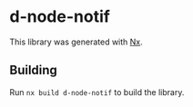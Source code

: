 # d-node-notif

This library was generated with [Nx](https://nx.dev).

## Building

Run `nx build d-node-notif` to build the library.
